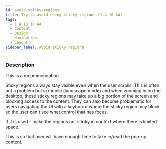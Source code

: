 ```yaml
---
id: avoid-sticky-regions
title: Try to avoid using sticky regions (1.4.10 AA)
tags:
  - 1.4.13.10 AA
  - Content
  - Design
  - Navigation
  - Layout
sidebar_label: Avoid sticky regions
---
```


### Description

This is a recommendation. 

Sticky regions always stay visible even when the user scrolls. This is often not a problem but in mobile (landscape mode) and when zooming in on the desktop, these sticky regions may take up a big portion of the screen and blocking access to the content. They can also become problematic for users navigating the UI with a keyboard where the sticky region may block so the user can't see what control that has focus.

If it is used - make the regions not sticky in context where there is limited space. 

This is so that user will have enough time to take in/read the pop-up content.